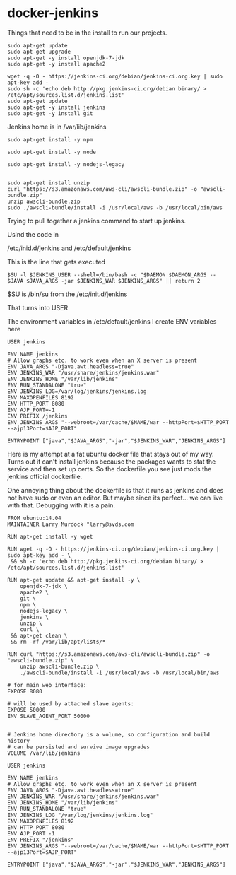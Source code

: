 # docker-jenkins

Things that need to be in the install to run our projects.


    sudo apt-get update
    sudo apt-get upgrade
    sudo apt-get -y install openjdk-7-jdk
    sudo apt-get -y install apache2

    wget -q -O - https://jenkins-ci.org/debian/jenkins-ci.org.key | sudo apt-key add -
    sudo sh -c 'echo deb http://pkg.jenkins-ci.org/debian binary/ > /etc/apt/sources.list.d/jenkins.list'
    sudo apt-get update
    sudo apt-get -y install jenkins
    sudo apt-get -y install git

Jenkins home is in /var/lib/jenkins

    sudo apt-get install -y npm

    sudo apt-get install -y node

    sudo apt-get install -y nodejs-legacy


    sudo apt-get install unzip
    curl "https://s3.amazonaws.com/aws-cli/awscli-bundle.zip" -o "awscli-bundle.zip"
    unzip awscli-bundle.zip
    sudo ./awscli-bundle/install -i /usr/local/aws -b /usr/local/bin/aws



Trying to pull together a jenkins command to start up jenkins.

Usind the code in

/etc/inid.d/jenkins and /etc/default/jenkins


This is the line that gets executed

    $SU -l $JENKINS_USER --shell=/bin/bash -c "$DAEMON $DAEMON_ARGS -- $JAVA $JAVA_ARGS -jar $JENKINS_WAR $JENKINS_ARGS" || return 2


$SU is /bin/su from the /etc/init.d/jenkins

That turns into USER

The environment variables in /etc/default/jenkins I create ENV variables here

    USER jenkins

    ENV NAME jenkins
    # Allow graphs etc. to work even when an X server is present
    ENV JAVA_ARGS "-Djava.awt.headless=true"
    ENV JENKINS_WAR "/usr/share/jenkins/jenkins.war"
    ENV JENKINS_HOME "/var/lib/jenkins"
    ENV RUN_STANDALONE "true"
    ENV JENKINS_LOG=/var/log/jenkins/jenkins.log
    ENV MAXOPENFILES 8192
    ENV HTTP_PORT 8080
    ENV AJP_PORT=-1
    ENV PREFIX /jenkins
    ENV JENKINS_ARGS "--webroot=/var/cache/$NAME/war --httpPort=$HTTP_PORT --ajp13Port=$AJP_PORT"

    ENTRYPOINT ["java","$JAVA_ARGS","-jar","$JENKINS_WAR","JENKINS_ARGS"]




Here is my attempt at a fat ubuntu docker file that stays out of my way.  Turns out it can't install jenkins because the
packages wants to stat the service and then set up certs.  So the dockerfile you see just mods the jenkins official dockerfile.

One annoying thing about the dockerfile is that it runs as jenkins and does not have sudo or even an editor.  But maybe since its perfect...
we can live with that. Debugging with it is a pain.

    FROM ubuntu:14.04
    MAINTAINER Larry Murdock "larry@svds.com

    RUN apt-get install -y wget

    RUN wget -q -O - https://jenkins-ci.org/debian/jenkins-ci.org.key | sudo apt-key add - \
     && sh -c 'echo deb http://pkg.jenkins-ci.org/debian binary/ > /etc/apt/sources.list.d/jenkins.list'

    RUN apt-get update && apt-get install -y \
        openjdk-7-jdk \
        apache2 \
        git \
        npm \
        nodejs-legacy \
        jenkins \
        unzip \
        curl \
     && apt-get clean \
     && rm -rf /var/lib/apt/lists/*

    RUN curl "https://s3.amazonaws.com/aws-cli/awscli-bundle.zip" -o "awscli-bundle.zip" \
        unzip awscli-bundle.zip \
        ./awscli-bundle/install -i /usr/local/aws -b /usr/local/bin/aws

    # for main web interface:
    EXPOSE 8080

    # will be used by attached slave agents:
    EXPOSE 50000
    ENV SLAVE_AGENT_PORT 50000


    # Jenkins home directory is a volume, so configuration and build history
    # can be persisted and survive image upgrades
    VOLUME /var/lib/jenkins

    USER jenkins

    ENV NAME jenkins
    # Allow graphs etc. to work even when an X server is present
    ENV JAVA_ARGS "-Djava.awt.headless=true"
    ENV JENKINS_WAR "/usr/share/jenkins/jenkins.war"
    ENV JENKINS_HOME "/var/lib/jenkins"
    ENV RUN_STANDALONE "true"
    ENV JENKINS_LOG "/var/log/jenkins/jenkins.log"
    ENV MAXOPENFILES 8192
    ENV HTTP_PORT 8080
    ENV AJP_PORT -1
    ENV PREFIX "/jenkins"
    ENV JENKINS_ARGS "--webroot=/var/cache/$NAME/war --httpPort=$HTTP_PORT --ajp13Port=$AJP_PORT"

    ENTRYPOINT ["java","$JAVA_ARGS","-jar","$JENKINS_WAR","JENKINS_ARGS"]